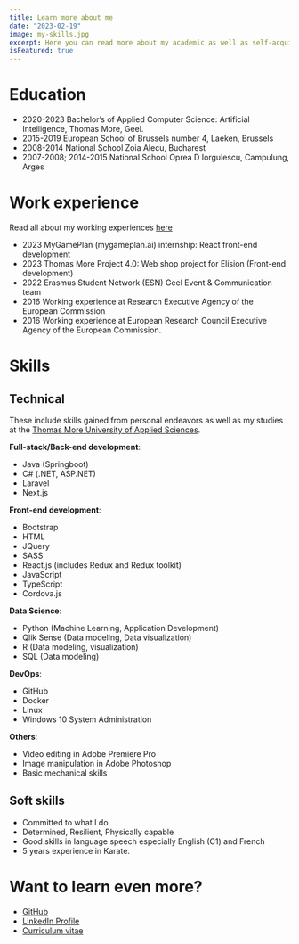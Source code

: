 ```yaml
---
title: Learn more about me
date: "2023-02-19"
image: my-skills.jpg
excerpt: Here you can read more about my academic as well as self-acquired skills.
isFeatured: true
---
```


# Education

- 2020-2023 Bachelor’s of Applied Computer Science: Artificial Intelligence, Thomas More, Geel.
- 2015-2019 European School of Brussels number 4, Laeken, Brussels
- 2008-2014 National School Zoia Alecu, Bucharest
- 2007-2008; 2014-2015 National School Oprea D Iorgulescu, Campulung, Arges

# Work experience

Read all about my working experiences [here](/posts/learn-more-about-my-activity)

- 2023 MyGamePlan (mygameplan.ai) internship: React front-end development
- 2023 Thomas More Project 4.0: Web shop project for Elision (Front-end development)
- 2022 Erasmus Student Network (ESN) Geel Event & Communication team
- 2016 Working experience at Research Executive Agency of the European Commission
- 2016 Working experience at European Research Council Executive Agency of the European Commission.

# Skills

## Technical

These include skills gained from personal endeavors as well as my studies at the [Thomas More University of Applied Sciences](https://www.thomasmore.be/?gclid=Cj0KCQiAx6ugBhCcARIsAGNmMbgjLE3C_DV3chP0ffYEqjEwFluieK5c7U-XAhf5dhWk2kUe7zyHuD8aAiBJEALw_wcB).

**Full-stack/Back-end development**:

- Java (Springboot)
- C# (.NET, ASP.NET)
- Laravel
- Next.js

**Front-end development**:

- Bootstrap
- HTML
- JQuery
- SASS
- React.js (includes Redux and Redux toolkit)
- JavaScript
- TypeScript
- Cordova.js

**Data Science**:

- Python (Machine Learning, Application Development)
- Qlik Sense (Data modeling, Data visualization)
- R (Data modeling, visualization)
- SQL (Data modeling)

**DevOps**:

- GitHub
- Docker
- Linux
- Windows 10 System Administration

**Others**:

- Video editing in Adobe Premiere Pro
- Image manipulation in Adobe Photoshop
- Basic mechanical skills

## Soft skills

- Committed to what I do
- Determined, Resilient, Physically capable
- Good skills in language speech especially English (C1) and French
- 5 years experience in Karate.

# Want to learn even more?

- [GitHub](https://github.com/BogdanLazar01?tab=repositories)
- [LinkedIn Profile](https://www.linkedin.com/in/bogdan-lazar-4110841b3/)
- [Curriculum vitae](/downloads/CV.docx)
